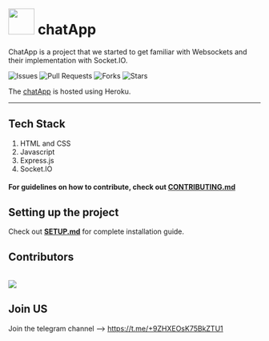 # <img src="https://raw.githubusercontent.com/osBins/chatApp/main/public/img/favicon.ico" width="52"> chatApp

ChatApp is a project that we started to get familiar with Websockets and their implementation with Socket.IO.


![Issues](https://img.shields.io/github/issues/osBins/chatApp)
![Pull Requests](https://img.shields.io/github/issues-pr/osBins/chatApp?)
![Forks](https://img.shields.io/github/forks/osBins/chatApp)
![Stars](https://img.shields.io/github/stars/osBins/chatApp)

The [chatApp](https://chatapp-420.herokuapp.com) is hosted using Heroku.

---
## Tech Stack
1. HTML and CSS
2. Javascript
3. Express.js
4. Socket.IO

#### For guidelines on how to contribute, check out [CONTRIBUTING.md](https://github.com/osBins/chatApp/blob/main/CONTRIBUTING.md) 

## Setting up the project
Check out [**SETUP.md**](https://github.com/abhis1n/chatApp/blob/main/SETUP.md) for complete installation guide.

## Contributors
<br>
<a href="https://github.com/osBins/chatApp/graphs/contributors">
  <img src="https://contrib.rocks/image?repo=osBins/chatApp" />
</a>
<br>

## Join US
Join the telegram channel --> https://t.me/+9ZHXEOsK75BkZTU1


